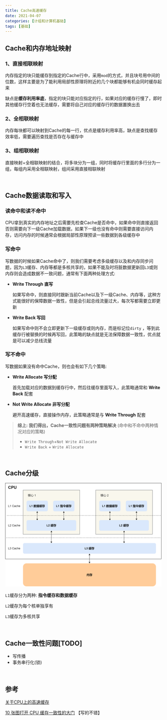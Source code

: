 ```yaml
---
title: Cache高速缓存
date: 2021-04-07
categories: [计组和计算机基础]
tags: [基础]
---
```


## Cache和内存地址映射

### 1、直接相联映射

内存指定的块只能缓存到指定的Cache行中，采用`mod`的方式，并且块号用中间的位数，这样主要是为了能利用局部性原理将附近的几个块都能够有机会同时缓存起来

缺点是**缓存利用率底**，指定的块只能对应指定的行，如果对应的缓存行慢了，即时其他缓存行空着也无法缓存，需要将自己对应的缓存行的数据置换出去

### 2、全相联映射

内存每块都可以映射到Cache的每一行，优点是缓存利用率高，缺点是查找缓存效率低，需要遍历查找是否存在与缓存中

### 3、组相联映射

直接映射+全相联映射的结合，将多块分为一组，同时将缓存行里面的多行分为一组，每组内采用全相联映射，组间采用直接相联映射

​     

## Cache数据读取和写入

### 读命中和读不命中

CPU拿到真实的内存地址之后需要先检查Cache是否命中，如果命中则直接返回否则需要向下一级Cache加载数据，如果下一级也没有命中则需要直接访问内存，访问内存的时候通常会根据局部性原理预读一些数据到各级缓存中

### 写命中

写数据的时候如果Cache命中了，则我们需要考虑多级缓存以及和内存同步问题，因为`L3`缓存、内存等都是多核共享的，如果不能及时将脏数据更新回`L3`或则内存则会造成数据不一致问题，通常有下面两种处理方式:

- **Write Through 直写**

    如果写命中，则直接同时跟新当前Cache以及下一级Cache、内存等，这种方式能很好的保障数据一致性，但是会引起总线流量过大，每次写都需要立即更新

- **Write Back 写回**

    如果写命中则不会立即更新下一级缓存或则内存，而是标记位`dirty` ，等到此缓存行被替换的时候再写回，此策略的缺点就是无法保障数据一致性，优点就是可以减少总线流量

### 写不命中

写数据如果没有命中Cache，则也会有如下几个策略:

- **Write Allocate 写分配**

    首先加载对应的数据到缓存行中，然后往缓存里面写入，此策略通常和 **Write Back** 配套

- **Not Write Allocate 非写分配**

    避开高速缓存，直接操作内存，此策略通常是与 **Write Through** 配套

> **综上: 我们得出，Cache一致性问题有两种策略解决** (命中和不命中两种情况对应的策略)
>
> - `Write Through`+`Not Write Allocate` 
> - `Write Back` + `Write Allocate`

​    

## Cache分级

![](https://raw.githubusercontent.com/biningo/cdn/master/2021-04/CPU-Cache.png)

`L1`缓存分为两种: **指令缓存和数据缓存**

`L2`缓存为每个核单独享有

`L3`缓存为多核共享

​    

## Cache一致性问题[TODO]

- 写传播
- 事务串行化(锁)

​    

## 参考

[关于CPU上的高速缓存](https://www.junmajinlong.com/os/cpu_cache/)

[10 张图打开 CPU 缓存一致性的大门](https://www.cnblogs.com/xiaolincoding/p/13886559.html) 【写的不错】